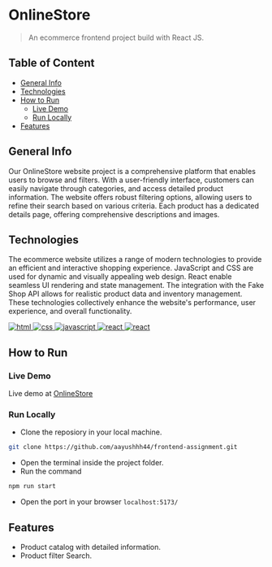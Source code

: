 # OnlineStore
> An ecommerce frontend project build with React JS.


## Table of Content 
- [General Info](#general-info)
- [Technologies](#technologies)
- [How to Run](#how-to-run)
    - [Live Demo](#live-demo)
    - [Run Locally](#run-locally)
- [Features](#features)


## General Info
Our OnlineStore website project is a comprehensive platform that enables users to browse and filters. With a user-friendly interface, customers can easily navigate through categories, and access detailed product information. The website offers robust filtering options, allowing users to refine their search based on various criteria. Each product has a dedicated details page, offering comprehensive descriptions and images.


## Technologies
The ecommerce website utilizes a range of modern technologies to provide an efficient and interactive shopping experience. JavaScript and CSS are used for dynamic and visually appealing web design. React enable seamless UI rendering and state management. The integration with the Fake Shop API allows for realistic product data and inventory management. These technologies collectively enhance the website's performance, user experience, and overall functionality.
<p>
    <a href="https://developer.mozilla.org/en-US/docs/Web/HTML/" target="_blank" rel="noreferrer">
        <img src="https://img.shields.io/badge/HTML-e34c26?style=for-the-badge&logo=HTML&logoColor=white" alt="html"/>
    </a>
    <a href="https://developer.mozilla.org/en-US/docs/Web/CSS" target="_blank" rel="noreferrer">
        <img src="https://img.shields.io/badge/CSS-264de4?style=for-the-badge&logo=CSS&logoColor=blue"
            alt="css" />
    </a>
    <a href="https://developer.mozilla.org/en-US/docs/Web/JAVASCRIPT" target="_blank" rel="noreferrer">
        <img src="https://img.shields.io/badge/JavaScript-F0DB4F?style=for-the-badge&logo=JavaScript&logoColor=white" alt="javascript"/>
    </a>
    <a href="https://react.dev/" target="_blank" rel="noreferrer">
        <img src="https://img.shields.io/badge/React-61DBFB?style=for-the-badge&logo=React&logoColor=blue"
            alt="react" />
    <a href="https://fakestoreapi.com/" target="_blank" rel="noreferrer">
        <img src="https://img.shields.io/badge/Fake%20Shop%20API-61DBFB?style=for-the-badge"
            alt="react" />
    </a>
</p>


## How to Run
### Live Demo
Live demo at <a href="https://aayushstore.netlify.app/" target="_blank">OnlineStore</a>

### Run Locally
- Clone the reposiory in your local machine.
```bash
git clone https://github.com/aayushhh44/frontend-assignment.git
```
- Open the terminal inside the project folder.
- Run the command
```bash
npm run start
```
- Open the port in your browser `localhost:5173/` <br/>


## Features
- Product catalog with detailed information.
- Product filter Search.



